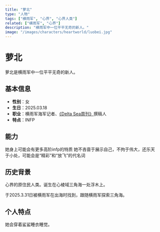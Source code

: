 ```yaml
---
title: "萝北"
type: "人物"
tags: ["横雨军", "心界", "心界人类"]
related: ["横雨军", "心界"]
description: "横雨军中一位平平无奇的新人。"
image: "/images/characters/heartworld/luobei.jpg"
---
```

# 萝北

萝北是横雨军中一位平平无奇的新人。

## 基本信息

- **性别**：女
- **生日**：2025.03.18
- **职业**：横雨军海军记者、[《Delta Sea周刊》](https://tobenot.top/tags/weekly/)撰稿人
- **特点**：INFP

## 能力

她身上可能会有更多高阶infp的特质
她不吝啬于展示自己，不拘于伟大，还乐天于小处，可能会是“精彩”和“放飞”的代名词

## 历史背景

心界的原住民人类。诞生在心棱域三角海一处浮木上。

于2025.3.31日被横雨军在出海时找到，跟随横雨军探索三角海。

## 个人特点

她会穿着鲨鲨睡衣睡觉。